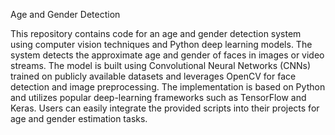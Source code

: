 Age and Gender Detection

This repository contains code for an age and gender detection system using computer vision techniques and Python deep learning models. The system detects the approximate age and gender of faces in images or video streams. The model is built using Convolutional Neural Networks (CNNs) trained on publicly available datasets and leverages OpenCV for face detection and image preprocessing. The implementation is based on Python and utilizes popular deep-learning frameworks such as TensorFlow and Keras. Users can easily integrate the provided scripts into their projects for age and gender estimation tasks. 
